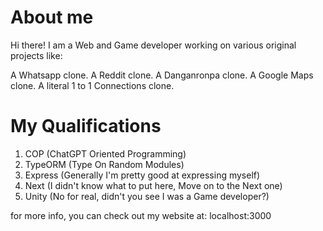 # About me
Hi there! I am a Web and Game developer working on various original projects like:

A Whatsapp clone.
A Reddit clone.
A Danganronpa clone.
A Google Maps clone.
A literal 1 to 1 Connections clone.

# My Qualifications

1. COP (ChatGPT Oriented Programming)
2. TypeORM (Type On Random Modules)
3. Express (Generally I'm pretty good at expressing myself)
4. Next (I didn't know what to put here, Move on to the Next one)
5. Unity (No for real, didn't you see I was a Game developer?)

for more info, you can check out my website at: localhost:3000
